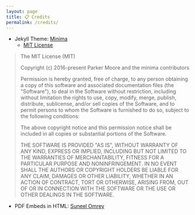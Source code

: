```yaml
---
layout: page
title: 📋 Credits
permalink: /credits/
---
```


- Jekyll Theme: [Minima](https://github.com/jekyll/minima)
  - [MIT License](LICENSE.txt)
> The MIT License (MIT)
>
> Copyright (c) 2016-present Parker Moore and the minima contributors
>
> Permission is hereby granted, free of charge, to any person obtaining a copy
> of this software and associated documentation files (the "Software"), to deal
> in the Software without restriction, including without limitation the rights
> to use, copy, modify, merge, publish, distribute, sublicense, and/or sell
> copies of the Software, and to permit persons to whom the Software is
> furnished to do so, subject to the following conditions:
> 
> The above copyright notice and this permission notice shall be included in
> all copies or substantial portions of the Software.
>
> THE SOFTWARE IS PROVIDED "AS IS", WITHOUT WARRANTY OF ANY KIND, EXPRESS OR
> IMPLIED, INCLUDING BUT NOT LIMITED TO THE WARRANTIES OF MERCHANTABILITY,
> FITNESS FOR A PARTICULAR PURPOSE AND NONINFRINGEMENT. IN NO EVENT SHALL THE
> AUTHORS OR COPYRIGHT HOLDERS BE LIABLE FOR ANY CLAIM, DAMAGES OR OTHER
> LIABILITY, WHETHER IN AN ACTION OF CONTRACT, TORT OR OTHERWISE, ARISING FROM,
> OUT OF OR IN CONNECTION WITH THE SOFTWARE OR THE USE OR OTHER DEALINGS IN
> THE SOFTWARE.
- PDF Embeds in HTML: [Suneel Omrey](https://stackoverflow.com/questions/39777166/display-pdf-image-in-markdown)
